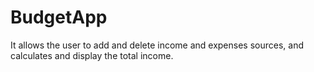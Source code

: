 # BudgetApp
It allows the user to add and delete income  and expenses sources, and calculates and display the total income.
